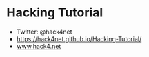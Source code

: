# Hacking Tutorial
- Twitter: @hack4net
- https://hack4net.github.io/Hacking-Tutorial/
- www.hack4.net
